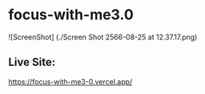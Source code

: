 # focus-with-me3.0

![ScreenShot] (./Screen Shot 2566-08-25 at 12.37.17.png)

## Live Site:
https://focus-with-me3-0.vercel.app/
